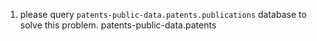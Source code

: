 1. please query `patents-public-data.patents.publications` database to solve this problem.
patents-public-data.patents
